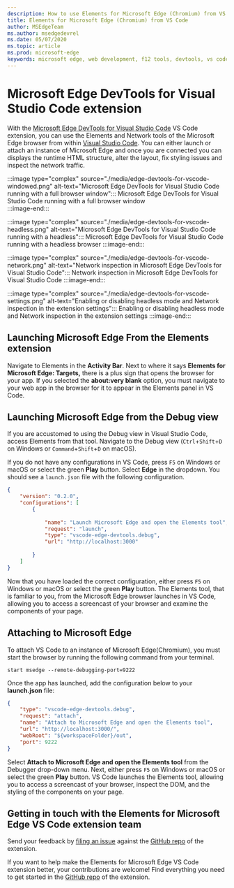 ```yaml
---
description: How to use Elements for Microsoft Edge (Chromium) from VS Code
title: Elements for Microsoft Edge (Chromium) from VS Code
author: MSEdgeTeam
ms.author: msedgedevrel
ms.date: 05/07/2020
ms.topic: article
ms.prod: microsoft-edge
keywords: microsoft edge, web development, f12 tools, devtools, vs code, visual studio code, elements
---
```


# Microsoft Edge DevTools for Visual Studio Code extension

With the [Microsoft Edge DevTools for Visual Studio Code][VisualstudioMarketplaceElementsMicrosoftEdgeChromium] VS Code extension, you can use the Elements and Network tools of the Microsoft Edge browser from within [Visual Studio Code][VisualstudioCode].  You can either launch or attach an instance of Microsoft Edge and once you are connected you can displays the runtime HTML structure, alter the layout, fix styling issues and inspect the network traffic.  

:::image type="complex" source="./media/edge-devtools-for-vscode-windowed.png" alt-text="Microsoft Edge DevTools for Visual Studio Code running with a full browser window":::
   Microsoft Edge DevTools for Visual Studio Code running with a full browser window  
:::image-end:::


:::image type="complex" source="./media/edge-devtools-for-vscode-headless.png" alt-text="Microsoft Edge DevTools for Visual Studio Code running with a headless":::
   Microsoft Edge DevTools for Visual Studio Code running with a headless browser
:::image-end:::

:::image type="complex" source="./media/edge-devtools-for-vscode-network.png" alt-text="Network inspection in Microsoft Edge DevTools for Visual Studio Code":::
    Network inspection in Microsoft Edge DevTools for Visual Studio Code
:::image-end:::

:::image type="complex" source="./media/edge-devtools-for-vscode-settings.png" alt-text="Enabling or disabling headless mode and Network inspection in the extension settings":::
    Enabling or disabling headless mode and Network inspection in the extension settings
:::image-end:::



<!--![Elements for Edge VS Code extension at work][ImageGifElementsEdge]  -->  

## Launching Microsoft Edge From the Elements extension  

Navigate to Elements in the **Activity Bar**.  Next to where it says **Elements for Microsoft Edge: Targets,** there is a plus sign that opens the browser for your app.  If you selected the **about:very blank** option, you must navigate to your web app in the browser for it to appear in the Elements panel in VS Code.  

## Launching Microsoft Edge from the Debug view  

If you are accustomed to using the Debug view in Visual Studio Code, access Elements from that tool.  Navigate to the Debug view \(`Ctrl`+`Shift`+`D` on Windows or `Command`+`Shift`+`D` on macOS\).  

If you do not have any configurations in VS Code, press `F5` on Windows or macOS or select the green **Play** button. Select **Edge** in the dropdown. You should see a `launch.json` file with the following configuration.  

```json
{
    "version": "0.2.0",
    "configurations": [
        {
            
            "name": "Launch Microsoft Edge and open the Elements tool",
            "request": "launch",
            "type": "vscode-edge-devtools.debug",
            "url": "http://localhost:3000"
        
        }
    ]
}
```  

Now that you have loaded the correct configuration, either press `F5` on Windows or macOS or select the green **Play** button. The Elements tool, that is familiar to you, from the Microsoft Edge browser launches in VS Code, allowing you to access a screencast of your browser and examine the components of your page.  

## Attaching to Microsoft Edge  

To attach VS Code to an instance of Microsoft Edge\(Chromium\), you must start the browser by running the following command from your terminal.  

`start msedge --remote-debugging-port=9222`  

Once the app has launched, add the configuration below to your **launch.json** file:  

```json
{
    "type": "vscode-edge-devtools.debug",
    "request": "attach",
    "name": "Attach to Microsoft Edge and open the Elements tool",
    "url": "http://localhost:3000/",
    "webRoot": "${workspaceFolder}/out",
    "port": 9222
}
```  

Select **Attach to Microsoft Edge and open the Elements tool** from the Debugger drop-down menu.  Next, either press `F5` on Windows or macOS or select the green **Play** button.  VS Code launches the Elements tool, allowing you to access a screencast of your browser, inspect the DOM, and the styling of the components on your page.  

## Getting in touch with the Elements for Microsoft Edge VS Code extension team  

Send your feedback by [filing an issue][GithubMicrosoftVscodeEdgeDevtoolsNewIssue] against the [GitHub repo][GithubMicrosoftVscodeEdgeDevtools] of the extension.  

If you want to help make the Elements for Microsoft Edge VS Code extension better, your contributions are welcome!  Find everything you need to get started in the [GitHub repo][GithubMicrosoftVscodeEdgeDevtools] of the extension.  

<!-- image links -->  

<!--[ImageGifElementsEdge]: ./media/elements-for-edge.gif "Elements for Edge VS Code extension in action"  -->  
[ImagePngElementsEdge]: ./media/elements-for-edge.png "Elements for Edge VS Code extension in action"  

<!--links -->  

[VscodeElementsEdge]: ./elements-for-edge.md "Elements For Microsoft Edge VS Code Extension | Microsoft Docs"  

[VisualstudioCode]: https://code.visualstudio.com "Visual Studio Code"  
[VisualStudioCodeDocs]: https://code.visualstudio.com/Docs "Documentation | Visual Studio Code"   

[GithubMicrosoftVscodeEdgeDevtools]: https://github.com/Microsoft/vscode-edge-devtools "microsoft/vscode-edge-devtools | GitHub"  
[GithubMicrosoftVscodeEdgeDevtoolsNewIssue]: https://github.com/Microsoft/vscode-edge-devtools/issues/new "New Issue - microsoft/vscode-edge-devtools | GitHub"

[VisualstudioMarketplaceElementsMicrosoftEdgeChromium]: https://marketplace.visualstudio.com/items?itemName=ms-edgedevtools.vscode-edge-devtools "Microsoft Edge Tools for VS Code"  
